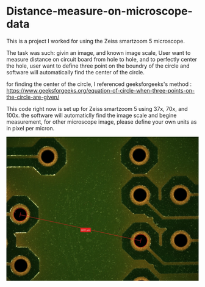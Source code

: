 # Distance-measure-on-microscope-data

This is a project I worked for using the Zeiss smartzoom 5 microscope. 

The task was such: givin an image, and known image scale, User want to measure distance on circuit board from hole to hole, and to perfectly center the hole, user want to define three point on the boundry of the circle and software will automatically find the center of the circle. 

for finding the center of the circle, I referenced geeksforgeeks's method : https://www.geeksforgeeks.org/equation-of-circle-when-three-points-on-the-circle-are-given/

This code right now is set up for Zeiss smartzoom 5 using 37x, 70x, and 100x. the software will automaticlly find the image scale and begine measurement, for other microscope image, please define your own units as in pixel per micron.

![](cv2/cal1.jpg)
